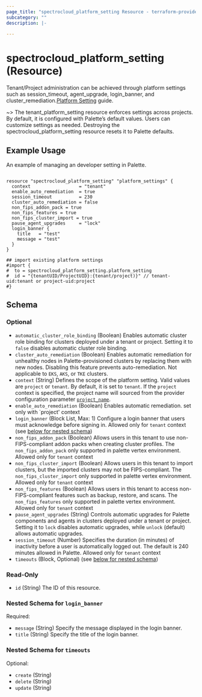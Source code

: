 ```yaml
---
page_title: "spectrocloud_platform_setting Resource - terraform-provider-spectrocloud"
subcategory: ""
description: |-
  
---
```


# spectrocloud_platform_setting (Resource)

  

Tenant/Project administration can be achieved through platform settings such as session_timeout, agent_upgrade, login_banner, and cluster_remediation.[Platform Setting](https://docs.spectrocloud.com/clusters/cluster-management/platform-settings/) guide.

~> The tenant_platform_setting resource enforces settings across projects. By default, it is configured with Palette’s default values. Users can customize settings as needed. Destroying the spectrocloud_platform_setting resource resets it to Palette defaults.

## Example Usage

An example of managing an developer setting in Palette.

```hcl

resource "spectrocloud_platform_setting" "platform_settings" {
  context                  = "tenant"
  enable_auto_remediation  = true
  session_timeout          = 230
  cluster_auto_remediation = false
  non_fips_addon_pack = true
  non_fips_features = true
  non_fips_cluster_import = true
  pause_agent_upgrades     = "lock"
  login_banner {
    title   = "test"
    message = "test"
  }
}

## import existing platform settings
#import {
#  to = spectrocloud_platform_setting.platform_setting
#  id = "{tenantUID/ProjectUID}:{tenant/project)}" // tenant-uid:tenant or project-uid:project
#}

```

<!-- schema generated by tfplugindocs -->
## Schema

### Optional

- `automatic_cluster_role_binding` (Boolean) Enables automatic cluster role binding for clusters deployed under a tenant or project. Setting it to `false` disables automatic cluster role binding.
- `cluster_auto_remediation` (Boolean) Enables automatic remediation for unhealthy nodes in Palette-provisioned clusters by replacing them with new nodes. Disabling this feature prevents auto-remediation. Not applicable to `EKS`, `AKS`, or `TKE` clusters.
- `context` (String) Defines the scope of the platform setting. Valid values are `project` or `tenant`. By default, it is set to `tenant`. If  the `project` context is specified, the project name will sourced from the provider configuration parameter [`project_name`](https://registry.terraform.io/providers/spectrocloud/spectrocloud/latest/docs#schema).
- `enable_auto_remediation` (Boolean) Enables automatic remediation. set only with `project' context
- `login_banner` (Block List, Max: 1) Configure a login banner that users must acknowledge before signing in. Allowed only for `tenant` context (see [below for nested schema](#nestedblock--login_banner))
- `non_fips_addon_pack` (Boolean) Allows users in this tenant to use non-FIPS-compliant addon packs when creating cluster profiles. The `non_fips_addon_pack` only supported in palette vertex environment. Allowed only for `tenant` context
- `non_fips_cluster_import` (Boolean) Allows users in this tenant to import clusters, but the imported clusters may not be FIPS-compliant.  The `non_fips_cluster_import` only supported in palette vertex environment. Allowed only for `tenant` context
- `non_fips_features` (Boolean) Allows users in this tenant to access non-FIPS-compliant features such as backup, restore, and scans. The `non_fips_features` only supported in palette vertex environment. Allowed only for `tenant` context
- `pause_agent_upgrades` (String) Controls automatic upgrades for Palette components and agents in clusters deployed under a tenant or project. Setting it to `lock` disables automatic upgrades, while `unlock` (default) allows automatic upgrades.
- `session_timeout` (Number) Specifies the duration (in minutes) of inactivity before a user is automatically logged out. The default is 240 minutes allowed in Palette. Allowed only for `tenant` context
- `timeouts` (Block, Optional) (see [below for nested schema](#nestedblock--timeouts))

### Read-Only

- `id` (String) The ID of this resource.

<a id="nestedblock--login_banner"></a>
### Nested Schema for `login_banner`

Required:

- `message` (String) Specify the message displayed in the login banner.
- `title` (String) Specify the title of the login banner.


<a id="nestedblock--timeouts"></a>
### Nested Schema for `timeouts`

Optional:

- `create` (String)
- `delete` (String)
- `update` (String)